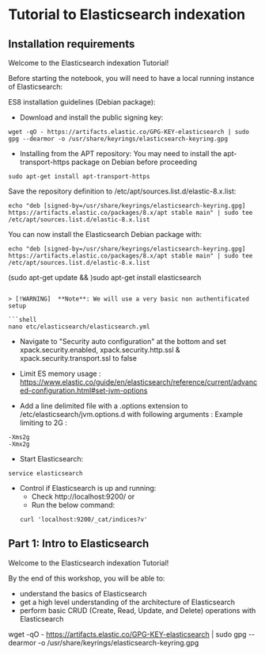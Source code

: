 # Tutorial to Elasticsearch indexation
## Installation requirements

Welcome to the Elasticsearch indexation Tutorial!

Before starting the notebook, you will need to have a local running instance of Elasticsearch:

ES8 installation guidelines (Debian package):

- Download and install the public signing key:
```shell
wget -qO - https://artifacts.elastic.co/GPG-KEY-elasticsearch | sudo gpg --dearmor -o /usr/share/keyrings/elasticsearch-keyring.gpg
```
- Installing from the APT repository:
You may need to install the apt-transport-https package on Debian before proceeding
```shell
sudo apt-get install apt-transport-https
```

Save the repository definition to /etc/apt/sources.list.d/elastic-8.x.list:
```shell
echo "deb [signed-by=/usr/share/keyrings/elasticsearch-keyring.gpg] https://artifacts.elastic.co/packages/8.x/apt stable main" | sudo tee /etc/apt/sources.list.d/elastic-8.x.list
```
You can now install the Elasticsearch Debian package with:
```shell
echo "deb [signed-by=/usr/share/keyrings/elasticsearch-keyring.gpg] https://artifacts.elastic.co/packages/8.x/apt stable main" | sudo tee /etc/apt/sources.list.d/elastic-8.x.list
```
(sudo apt-get update && )sudo apt-get install elasticsearch
```

> [!WARNING]  **Note**: We will use a very basic non authentificated setup

```shell
nano etc/elasticsearch/elasticsearch.yml
```
- Navigate to "Security auto configuration" at the bottom and set xpack.security.enabled, xpack.security.http.ssl & xpack.security.transport.ssl to false

- Limit ES memory usage :
https://www.elastic.co/guide/en/elasticsearch/reference/current/advanced-configuration.html#set-jvm-options 
- Add a line delimited file with a .options extension to /etc/elasticsearch/jvm.options.d with following arguments :
Example limiting to 2G :
```
-Xms2g
-Xmx2g
```

- Start Elasticsearch:
```shell
service elasticsearch
```
- Control if Elasticsearch is up and running:
  - Check http://localhost:9200/ or
  - Run the below command:
   ```shell
   curl 'localhost:9200/_cat/indices?v'
   ```






## Part 1: Intro to Elasticsearch

Welcome to the Elasticsearch indexation Tutorial!

By the end of this workshop, you will be able to:

- understand the basics of Elasticsearch
- get a high level understanding of the architecture of Elasticsearch
- perform basic CRUD (Create, Read, Update, and Delete) operations with Elasticsearch


wget -qO - https://artifacts.elastic.co/GPG-KEY-elasticsearch | sudo gpg --dearmor -o /usr/share/keyrings/elasticsearch-keyring.gpg


